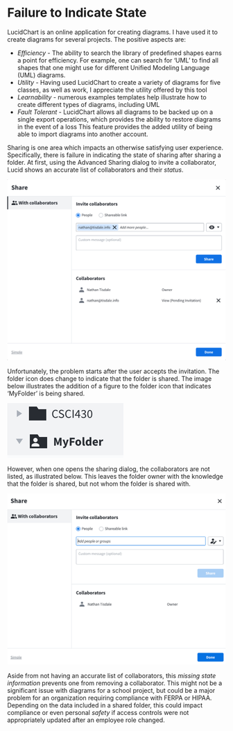 # Failure to Indicate State

LucidChart is an online application for creating diagrams. I have used it to create diagrams for several projects. The positive aspects are:

* _Efficiency_ - The ability to search the library of predefined shapes earns a point for efficiency. For example, one can search for ‘UML’ to find all shapes that one might use for different Unified Modeling Language (UML) diagrams.
* _Utility_ - Having used LucidChart to create a variety of diagrams for five classes, as well as work, I appreciate the utility offered by this tool
* _Learnability_ - numerous examples templates help illustrate how to create different types of diagrams, including UML
* _Fault Tolerant_ - LucidChart allows all diagrams to be backed up on a single export operations, which provides the ability to restore diagrams in the event of a loss This feature provides the added utility of being able to import diagrams into another account.

Sharing is one area which impacts an otherwise satisfying user experience.  Specifically, there is failure in indicating the state of sharing after sharing a folder.  At first, using the Advanced Sharing dialog to invite a collaborator, Lucid shows an accurate list of collaborators and their _status_.

![Advanced Sharing Dialog](lucid.advanced.share.png "LucidChart Advanced Sharing Dialog")

Unfortunately, the problem starts after the user accepts the invitation.  The folder icon does change to indicate that the folder is shared.  The image below illustrates the addition of a figure to the folder icon that indicates ‘MyFolder’ is being shared.

![Shared Folder Icon](lucid.shared.folder.png "LucidChart Shared Folder vs. Non-shared Folder")

However, when one opens the sharing dialog, the collaborators are not listed, as illustrated below.  This leaves the folder owner with the knowledge that the folder is shared, but not whom the folder is shared with. 

![Collaborators List Missing Collaborators](lucid.missing.collaborators.png "Advanced Sharing Dialog Missing Collaborators")

Aside from not having an accurate list of collaborators, this _missing state information_ prevents one from removing a collaborator.  This might not be a significant issue with diagrams for a school project, but could be a major problem for an organization requiring compliance with FERPA or HIPAA.   Depending on the data included in a shared folder, this could impact compliance or even personal _safety_ if access controls were not appropriately updated after an employee role changed.
